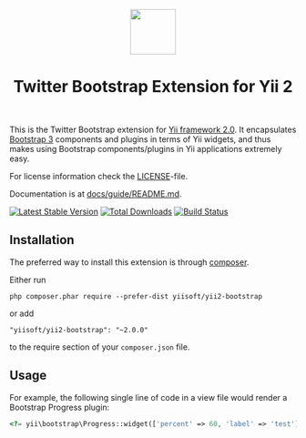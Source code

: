 <p align="center">
    <a href="https://getbootstrap.com/" target="_blank" rel="external">
        <img src="https://v4-alpha.getbootstrap.com/assets/brand/bootstrap-solid.svg" height="80px">
    </a>
    <h1 align="center">Twitter Bootstrap Extension for Yii 2</h1>
    <br>
</p>

This is the Twitter Bootstrap extension for [Yii framework 2.0](https://www.yiiframework.com). It encapsulates [Bootstrap 3](https://getbootstrap.com/) components
and plugins in terms of Yii widgets, and thus makes using Bootstrap components/plugins
in Yii applications extremely easy.

For license information check the [LICENSE](LICENSE.md)-file.

Documentation is at [docs/guide/README.md](docs/guide/README.md).

[![Latest Stable Version](https://poser.pugx.org/yiisoft/yii2-bootstrap/v/stable.png)](https://packagist.org/packages/yiisoft/yii2-bootstrap)
[![Total Downloads](https://poser.pugx.org/yiisoft/yii2-bootstrap/downloads.png)](https://packagist.org/packages/yiisoft/yii2-bootstrap)
[![Build Status](https://github.com/yiisoft/yii2-bootstrap/workflows/build/badge.svg)](https://github.com/yiisoft/yii2-bootstrap/actions)


Installation
------------

The preferred way to install this extension is through [composer](https://getcomposer.org/download/).

Either run

```
php composer.phar require --prefer-dist yiisoft/yii2-bootstrap
```

or add

```
"yiisoft/yii2-bootstrap": "~2.0.0"
```

to the require section of your `composer.json` file.

Usage
----

For example, the following
single line of code in a view file would render a Bootstrap Progress plugin:

```php
<?= yii\bootstrap\Progress::widget(['percent' => 60, 'label' => 'test']) ?>
```
